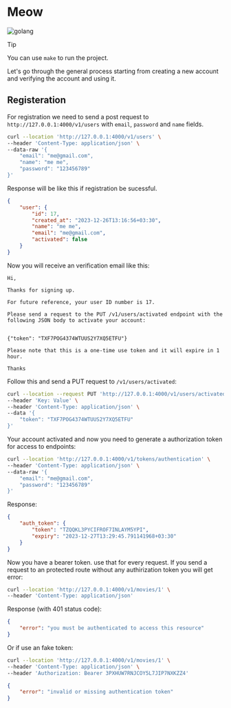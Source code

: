 # Meow

![golang](https://github.com/AliiAhmadi/Meow/assets/107758775/28b90dae-bc10-4376-ba30-938982142b72)

> [!TIP]
> You can use `make` to run the project.

Let's go through the general process starting from creating a new account and verifying the account and using it.

## Registeration

For registration we need to send a post request to `http://127.0.0.1:4000/v1/users` with `email`, `password` and `name` fields.

```zsh
curl --location 'http://127.0.0.1:4000/v1/users' \
--header 'Content-Type: application/json' \
--data-raw '{
    "email": "me@gmail.com",
    "name": "me me",
    "password": "123456789"
}'
```

Response will be like this if registration be sucessful.
```json
{
    "user": {
        "id": 17,
        "created_at": "2023-12-26T13:16:56+03:30",
        "name": "me me",
        "email": "me@gmail.com",
        "activated": false
    }
}
```

Now you will receive an verification email like this:
```
Hi,

Thanks for signing up.

For future reference, your user ID number is 17.

Please send a request to the PUT /v1/users/activated endpoint with the following JSON body to activate your account:


{"token": "TXF7POG4374WTUUS2Y7XQ5ETFU"}

Please note that this is a one-time use token and it will expire in 1 hour.

Thanks
```

Follow this and send a PUT request to `/v1/users/activated`:

```zsh
curl --location --request PUT 'http://127.0.0.1:4000/v1/users/activated' \
--header 'Key: Value' \
--header 'Content-Type: application/json' \
--data '{
    "token": "TXF7POG4374WTUUS2Y7XQ5ETFU"
}'
```

Your account activated and now you need to generate a authorization token for access to endpoints:

```zsh
curl --location 'http://127.0.0.1:4000/v1/tokens/authentication' \
--header 'Content-Type: application/json' \
--data-raw '{
    "email": "me@gmail.com",
    "password": "123456789"
}'
```

Response:

```json
{
    "auth_token": {
        "token": "TZQQKL3PYCIFROF7INLAYM5YPI",
        "expiry": "2023-12-27T13:29:45.791141968+03:30"
    }
}
```

Now you have a bearer token. use that for every request. If you send a request to an protected route without any authirization token you will get error:

```zsh
curl --location 'http://127.0.0.1:4000/v1/movies/1' \
--header 'Content-Type: application/json'
```

Response (with 401 status code):

```json
{
    "error": "you must be authenticated to access this resource"
}
```

Or if use an fake token:

```zsh
curl --location 'http://127.0.0.1:4000/v1/movies/1' \
--header 'Content-Type: application/json' \
--header 'Authorization: Bearer 3PXHUW7RNJCOY5L7JIP7NXKZZ4'
```

```json
{
    "error": "invalid or missing authentication token"
}
```
